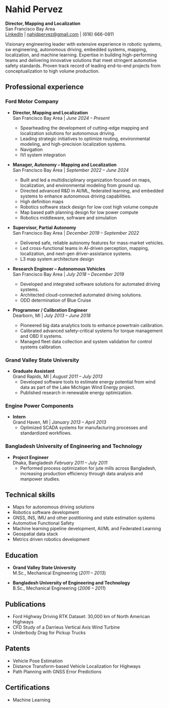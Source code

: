 # Nahid Pervez  
**Director, Mapping and Localization**  
San Francisco Bay Area  
[LinkedIn](https://www.linkedin.com/in/nahid-pervez-61218450) | nahidpervez@gmail.com | (616) 666-0811  

Visionary engineering leader with extensive experience in robotic systems, sw engineering, autonomous driving, embedded systems, mapping, localization, and machine learning. Expertise in building high-performing teams and delivering innovative solutions that meet stringent automotive safety standards. Proven track record of leading end-to-end projects from conceptualization to high volume production.

## **Professional experience**

### **Ford Motor Company**  

- **Director, Mapping and Localization**  
  San Francisco Bay Area | *June 2024 – Present*  
  - Spearheading the development of cutting-edge mapping and localization solutions for autonomous driving.  
  - Leading strategic initiatives to optimize routing, environmental modeling, and high-precision localization systems.
  - Navigation 
  - IVI system integration

- **Manager, Autonomy – Mapping and Localization**  
  San Francisco Bay Area | *September 2022 – June 2024*  
  - Built and led a multidisciplinary organization focused on maps, localization, and environmental modeling from ground up.
  - Directed advanced R&D in AI/ML, federated learning, and embedded systems to enhance autonomous driving capabilities.  
  - High definition maps
  - Robotics software stack design for low cost high volume compute
  - Map based path planning design for low power compute
  - Robotics middleware, sofrware and simulation

- **Supervisor, Partial Autonomy**  
  San Francisco Bay Area | *December 2019 – September 2022*  
  - Delivered safe, reliable autonomy features for mass-market vehicles.  
  - Led cross-functional teams in AI-driven perception, mapping, localization, and next-gen driver-assistance systems.  
  - L3 map system architecture design

- **Research Engineer – Autonomous Vehicles**  
  San Francisco Bay Area | *July 2018 – December 2019*  
  - Developed and integrated software solutions for automated driving systems.  
  - Architected cloud-connected automated driving solutions.  
  - ODD determination of Blue Cruise

- **Programmer / Calibration Engineer**  
  Dearborn, MI | *July 2013 – June 2018*  
  - Pioneered big data analytics tools to enhance powertrain calibration.  
  - Calibrated advanced safety-critical systems for torque management and OBD II systems.  
  - Managed fleet data collection and system validation for control systems calibration.


### **Grand Valley State University**  
- **Graduate Assistant**  
Grand Rapids, MI | *August 2011 – July 2013*  
  - Developed software tools to estimate energy potential from wind data as part of the Lake Michigan Wind Energy project.  
  - Published research in renewable energy optimization.


### **Engine Power Components**  
- **Intern**  
  Grand Haven, MI | *January 2013 – April 2013*  
  - Optimized SCADA systems for manufacturing processes and standardized workflows.


### **Bangladesh University of Engineering and Technology**  
- **Project Engineer**  
  Dhaka, Bangladesh *February 2011 – July 2011*  
  - Performed process optimization for jute mills across Bangladesh, increasing production efficiency through data analysis and manpower studies.

## **Technical skills**  
- Maps for autonomous driving solutions
- Robotics software development
- GNSS, INS, IMU and other postitioning and state estimation systems
- Automotive Functional Safety
- Machine learning pipeline development, AI/ML and Federated Learning  
- Geospatial data stack
- Metrics driven robotics development

## **Education**

- **Grand Valley State University**  
  M.Sc., Mechanical Engineering (*2011 – 2013*)  

- **Bangladesh University of Engineering and Technology**  
  B.Sc., Mechanical Engineering (*2006 – 2011*)

## **Publications**  
- Ford Highway Driving RTK Dataset: 30,000 km of North American Highways  
- CFD Study of a Darrieus Vertical Axis Wind Turbine  
- Underbody Drag for Pickup Trucks

## **Patents**  
- Vehicle Pose Estimation  
- Distance Transform-based Vehicle Localization for Highways  
- Path Planning with GNSS Error Predictions  


## **Certifications**  
- Machine Learning  


